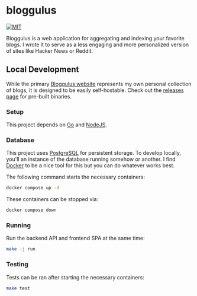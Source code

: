 # bloggulus

[![MIT](https://img.shields.io/github/license/theandrew168/bloggulus)](https://img.shields.io/github/license/theandrew168/bloggulus)

Bloggulus is a web application for aggregating and indexing your favorite blogs.
I wrote it to serve as a less engaging and more personalized version of sites like Hacker News or Reddit.

## Local Development

While the primary [Bloggulus website](https://bloggulus.com) represents my own personal collection of blogs, it is designed to be easily self-hostable.
Check out the [releases page](https://github.com/theandrew168/bloggulus/releases) for pre-built binaries.

### Setup

This project depends on [Go](https://golang.org/dl/) and [NodeJS](https://nodejs.org/en).

### Database

This project uses [PostgreSQL](https://www.postgresql.org/) for persistent storage.
To develop locally, you'll an instance of the database running somehow or another.
I find [Docker](https://www.docker.com/) to be a nice tool for this but you can do whatever works best.

The following command starts the necessary containers:

```bash
docker compose up -d
```

These containers can be stopped via:

```bash
docker compose down
```

### Running

Run the backend API and frontend SPA at the same time:

```bash
make -j run
```

### Testing

Tests can be ran after starting the necessary containers:

```bash
make test
```
